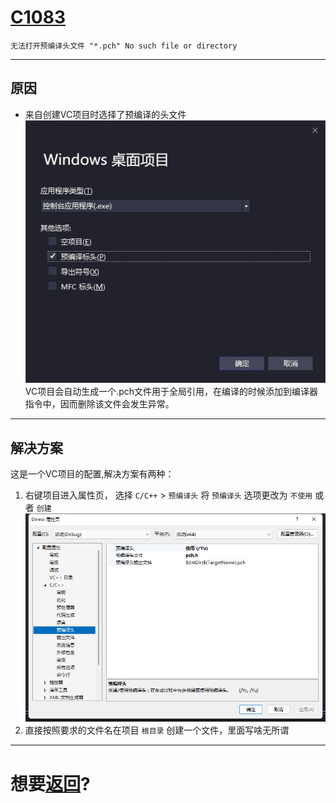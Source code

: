# [C1083](https://learn.microsoft.com/zh-cn/cpp/error-messages/compiler-errors-1/fatal-error-c1083?view=msvc-140)



```
无法打开预编译头文件 "*.pch" No such file or directory
```

---
## 原因

+ 来自创建VC项目时选择了预编译的头文件    
![](P1.png)   
VC项目会自动生成一个.pch文件用于全局引用，在编译的时候添加到编译器指令中，因而删除该文件会发生异常。

---
## 解决方案

这是一个VC项目的配置,解决方案有两种：   
1. 右键项目进入属性页，  选择 `C/C++` > `预编译头` 将 `预编译头` 选项更改为 `不使用` 或者 `创建`
![](P2.png)
2. 直接按照要求的文件名在项目 `根目录` 创建一个文件，里面写啥无所谓


---
# 想要[返回](../README.md)?